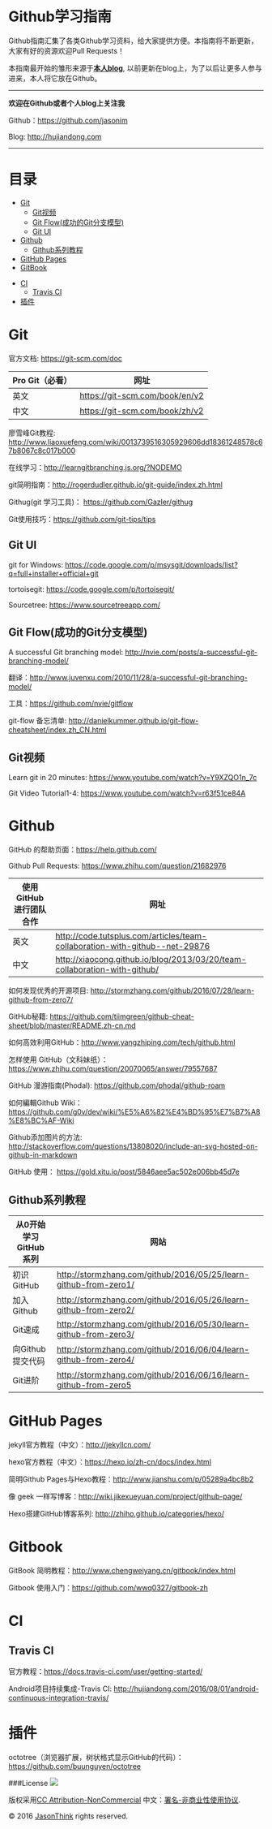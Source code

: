 # Github学习指南
Github指南汇集了各类Github学习资料，给大家提供方便。本指南将不断更新，大家有好的资源欢迎Pull Requests！

本指南最开始的雏形来源于[**本人blog**](http://hujiandong.com), 以前更新在blog上，为了以后让更多人参与进来，本人将它放在Github。

------
**欢迎在Github或者个人blog上关注我**

Github：<https://github.com/jasonim>

Blog: <http://hujiandong.com>

------
# 目录
- [Git](#git)
  - [Git视频](#git视频)
  - [Git Flow(成功的Git分支模型)](#git-flow成功的git分支模型)
  - [Git UI](#git-ui)
- [Github](#github)
  - [Github系列教程](#github系列教程)
 - [GitHub Pages](#github-pages)
 - [GitBook](#gitbook)
* [CI](#ci)
  - [Travis CI](#travis-ci)
* [插件](#插件)

# Git
官方文档: <https://git-scm.com/doc>

|Pro Git（必看）|网址|
|-----|------|
|英文|https://git-scm.com/book/en/v2|
|中文|https://git-scm.com/book/zh/v2|

廖雪峰Git教程: <http://www.liaoxuefeng.com/wiki/0013739516305929606dd18361248578c67b8067c8c017b000>

在线学习：http://learngitbranching.js.org/?NODEMO

git简明指南：http://rogerdudler.github.io/git-guide/index.zh.html

Githug(git 学习工具)： https://github.com/Gazler/githug

Git使用技巧：https://github.com/git-tips/tips

## Git UI
git for Windows: https://code.google.com/p/msysgit/downloads/list?q=full+installer+official+git

tortoisegit: https://code.google.com/p/tortoisegit/

Sourcetree: https://www.sourcetreeapp.com/

## Git Flow(成功的Git分支模型)
A successful Git branching model: http://nvie.com/posts/a-successful-git-branching-model/

翻译：http://www.juvenxu.com/2010/11/28/a-successful-git-branching-model/

工具：https://github.com/nvie/gitflow

git-flow 备忘清单: http://danielkummer.github.io/git-flow-cheatsheet/index.zh_CN.html

## Git视频
Learn git in 20 minutes: <https://www.youtube.com/watch?v=Y9XZQO1n_7c>

Git Video Tutorial1-4: <https://www.youtube.com/watch?v=r63f51ce84A>

# Github
GitHub 的帮助页面：https://help.github.com/

Github Pull Requests: <https://www.zhihu.com/question/21682976>

|使用GitHub进行团队合作|网址|
|------|-----|
|英文| <http://code.tutsplus.com/articles/team-collaboration-with-github--net-29876>|
|中文| <http://xiaocong.github.io/blog/2013/03/20/team-collaboration-with-github/>|

如何发现优秀的开源项目: <http://stormzhang.com/github/2016/07/28/learn-github-from-zero7/>

GitHub秘籍: <https://github.com/tiimgreen/github-cheat-sheet/blob/master/README.zh-cn.md>

如何高效利用GitHub：http://www.yangzhiping.com/tech/github.html

怎样使用 GitHub（文科妹纸）：https://www.zhihu.com/question/20070065/answer/79557687

GitHub 漫游指南(Phodal): https://github.com/phodal/github-roam

如何編輯Github Wiki：https://github.com/g0v/dev/wiki/%E5%A6%82%E4%BD%95%E7%B7%A8%E8%BC%AF-Wiki

Github添加图片的方法: http://stackoverflow.com/questions/13808020/include-an-svg-hosted-on-github-in-markdown

GitHub 使用： https://gold.xitu.io/post/5846aee5ac502e006bb45d7e
## Github系列教程
|从0开始学习 GitHub 系列|网站|
|----|---|
|初识 GitHub|<http://stormzhang.com/github/2016/05/25/learn-github-from-zero1/>|
|加入Github|<http://stormzhang.com/github/2016/05/26/learn-github-from-zero2/>|
|Git速成|<http://stormzhang.com/github/2016/05/30/learn-github-from-zero3/>|
|向Github提交代码|<http://stormzhang.com/github/2016/06/04/learn-github-from-zero4/>|
|Git进阶|<http://stormzhang.com/github/2016/06/16/learn-github-from-zero5>|

# GitHub Pages
jekyll官方教程（中文）：http://jekyllcn.com/

hexo官方教程（中文）：https://hexo.io/zh-cn/docs/index.html

简明Github Pages与Hexo教程：http://www.jianshu.com/p/05289a4bc8b2

像 geek 一样写博客：http://wiki.jikexueyuan.com/project/github-page/

Hexo搭建GitHub博客系列: http://zhiho.github.io/categories/hexo/

# Gitbook
GitBook 简明教程：http://www.chengweiyang.cn/gitbook/index.html

Gitbook 使用入门：https://github.com/wwq0327/gitbook-zh

# CI
## Travis CI

官方教程：https://docs.travis-ci.com/user/getting-started/

Android项目持续集成-Travis CI: http://hujiandong.com/2016/08/01/android-continuous-integration-travis/

# 插件
octotree（浏览器扩展，树状格式显示GitHub的代码）：https://github.com/buunguyen/octotree

###License
![](https://i.creativecommons.org/l/by-nc/4.0/88x31.png)

版权采用[CC Attribution-NonCommercial](http://creativecommons.org/licenses/by-nc/4.0/) 
中文：[署名-非商业性使用协议](http://creativecommons.org/licenses/by-nc/3.0/cn/).

© 2016 [JasonThink](http://hujiandong.com) rights reserved.
